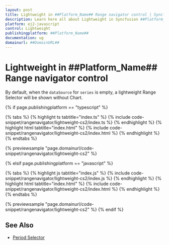 ```yaml
---
layout: post
title: Lightweight in ##Platform_Name## Range navigator control | Syncfusion
description: Learn here all about Lightweight in Syncfusion ##Platform_Name## Range navigator control of Syncfusion Essential JS 2 and more.
platform: ej2-javascript
control: Lightweight 
publishingplatform: ##Platform_Name##
documentation: ug
domainurl: ##DomainURL##
---
```


# Lightweight in ##Platform_Name## Range navigator control

By default, when the `dataSource` for `series` is empty, a lightweight Range Selector will be shown without Chart.

{% if page.publishingplatform == "typescript" %}

 {% tabs %}
{% highlight ts tabtitle="index.ts" %}
{% include code-snippet/rangenavigator/lightweight-cs2/index.ts %}
{% endhighlight %}
{% highlight html tabtitle="index.html" %}
{% include code-snippet/rangenavigator/lightweight-cs2/index.html %}
{% endhighlight %}
{% endtabs %}
        
{% previewsample "page.domainurl/code-snippet/rangenavigator/lightweight-cs2" %}

{% elsif page.publishingplatform == "javascript" %}

{% tabs %}
{% highlight js tabtitle="index.js" %}
{% include code-snippet/rangenavigator/lightweight-cs2/index.js %}
{% endhighlight %}
{% highlight html tabtitle="index.html" %}
{% include code-snippet/rangenavigator/lightweight-cs2/index.html %}
{% endhighlight %}
{% endtabs %}

{% previewsample "page.domainurl/code-snippet/rangenavigator/lightweight-cs2" %}
{% endif %}

## See Also

* [Period Selector](./period-selector/)